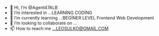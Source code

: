 - 👋 Hi, I’m @Agent47ALB
- 👀 I’m interested in ...LEARNİNG CODİNG
- 🌱 I’m currently learning ...BEGİNER LEVEL Frontend Web Development 
- 💞️ I’m looking to collaborate on ...
- 📫 How to reach me ...LEOSULKO@GMAİL.COM

<!---
Agent47ALB/Agent47ALB is a ✨ special ✨ repository because its `README.md` (this file) appears on your GitHub profile.
You can click the Preview link to take a look at your changes.
--->
